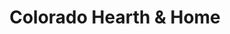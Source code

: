 ---
title: "Colorado Hearth & Home"
url: /greenwood-village/colorado-hearth-und-home/
shop: Haushaltsartikel
---